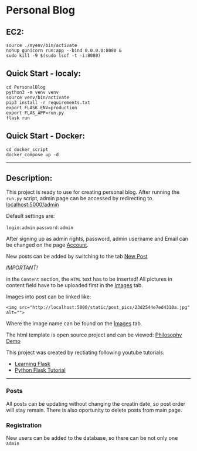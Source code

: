 # Personal Blog

## EC2:
    source ./myenv/bin/activate
    nohup gunicorn run:app --bind 0.0.0.0:8080 &
    sudo kill -9 $(sudo lsof -t -i:8080)

## Quick Start - localy:

	cd PersonalBlog
	python3 -m venv venv
	source venv/bin/activate
	pip3 install -r requirements.txt
	export FLASK_ENV=production
	export FLAS_APP=run.py
	flask run

## Quick Start - Docker:
	
	cd docker_script
	docker_compose up -d

------------
## Description:

This project is ready to use for creating personal blog. After running the `run.py` script, admin page can be accessed by redirecting to [localhost:5000/admin](http://localhost:5000/admin "localhost:5000/admin")

Default settings are:

`login:admin`
`password:admin`

After signing up as admin rights, password, admin username and Email can be changed on the page [Account](http://localhost:5000/account "Account").

New posts can be added by switching to the tab [New Post](http://localhost:5000/post/new "New Post")

*IMPORTANT!*

in the `Content` section, the `HTML` text has to be inserted!
All pictures in content field have to be uploaded first in the [Images](http://localhost:5000/upload_images "Images") tab.

Images into post can be linked like:

`<img src="http://localhost:5000/static/post_pics/23d2544e7ed4310a.jpg"  alt="">`

Where the image name can be found on the [Images](http://localhost:5000/upload_images "Images") tab.

The html template is open source project and can be viewed: [Philosophy Demo](https://colorlib.com/wp/template/philosophy/ "Philosophy Demo")

This project was created by rectiating following youtube tutorials:

- [Learning Flask](https://www.youtube.com/watch?v=BUmUV8YOzgM&list=PLF2JzgCW6-YY_TZCmBrbOpgx5pSNBD0_L "Learning Flask")
- [Python Flask Tutorial](https://www.youtube.com/watch?v=MwZwr5Tvyxo&list=PL-osiE80TeTs4UjLw5MM6OjgkjFeUxCYH "Python Flask Tutorial")
------------

### Posts
All posts can be updating without changing the creatin date, so post order will stay remain.
There is also oportunity to delete posts from main page.

### Registration
New users can be added to the database, so there can be not only one `admin`


